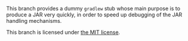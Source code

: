 ﻿
This branch provides a dummy `gradlew` stub whose main purpose is to
produce a JAR very quickly, in order to speed up debugging of the
JAR handling mechanisms.

This branch is licensed under [the MIT license](LICENSE.MIT.txt).
